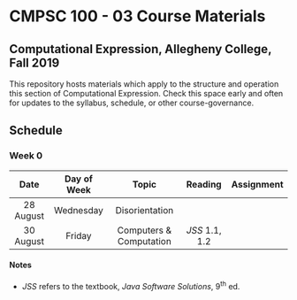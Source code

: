 # CMPSC 100 - 03 Course Materials
## Computational Expression, Allegheny College, Fall 2019
This repository hosts materials which apply to the structure and operation this section of Computational Expression. Check this space early and often for updates to the syllabus, schedule, or other course-governance.
## Schedule
### Week 0
|**Date**    |**Day of Week**|**Topic**              |**Reading**    |**Assignment**|
|:----------:|:-------------:|:---------------------:|:-------------:|:------------:|
|28 August   |Wednesday      |Disorientation         |               |              |
|30 August   |Friday         |Computers & Computation|_JSS_ 1.1, 1.2 |              |

#### Notes
* _JSS_ refers to the textbook, _Java Software Solutions_, 9<sup>th</sup> ed.